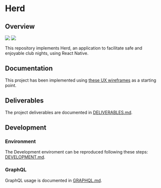 # Herd

## Overview

![](ios-screen.gif)    ![](android-screen.gif)      

This repository implements Herd, an application to facilitate safe and enjoyable club nights, using React Native.

## Documentation

This project has been implemented using [these UX wireframes](./docs/ux-wireframes/index.html) as a starting point.

## Deliverables

The project deliverables are documented in [DELIVERABLES.md](./DELIVERABLES.md).

## Development

### Environment

The Development enviroment can be reproduced following these steps: [DEVELOPMENT.md](./docs/DEVELOPMENT.md).

### GraphQL

GraphQL usage is documented in [GRAPHQL.md](./GRAPHQL.md).
